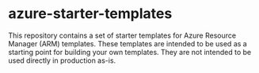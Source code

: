 # azure-starter-templates

This repository contains a set of starter templates for Azure Resource Manager (ARM) templates. These templates are intended to be used as a starting point for building your own templates. They are not intended to be used directly in production as-is.
